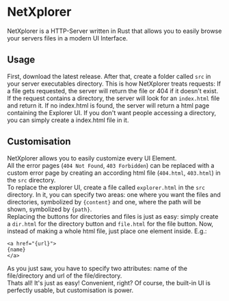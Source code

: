 # NetXplorer
NetXplorer is a HTTP-Server written in Rust that allows you to easily browse your servers files in a modern UI Interface.

## Usage
First, download the latest release. After that, create a folder called `src` in your server executables directory. This is how NetXplorer treats requests: If a file gets requested, the server will return the file or 404 if it doesn't exist. If the request contains a directory, the server will look for an `index.html` file and return it. If no index.html is found, the server will return a html page containing the Explorer UI. If you don't want people accessing a directory, you can simply create a index.html file in it.

## Customisation
NetXplorer allows you to easily customize every UI Element.<br>
All the error pages (`404 Not Found`, `403 Forbidden`) can be replaced with a custom error page by creating an according html file (`404.html`, `403.html`) in the `src` directory.<br>
To replace the explorer UI, create a file called `explorer.html` in the `src` directory. In it, you can specify two areas: one where you want the files and directories, symbolized by `{content}` and one, where the path will be shown, symbolized by `{path}`.<br>
Replacing the buttons for directories and files is just as easy: simply create a `dir.html` for the directory button and `file.html` for the file button. Now, instead of making a whole html file, just place one element inside. E.g.:
```
<a href="{url}">
{name}
</a>
```
As you just saw, you have to specify two attributes: name of the file/directory and url of the file/directory.<br>
Thats all! It's just as easy! Convenient, right? Of course, the built-in UI is perfectly usable, but customisation is power.
